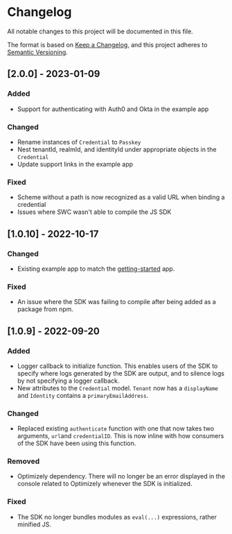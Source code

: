 # Changelog
All notable changes to this project will be documented in this file.

The format is based on [Keep a Changelog](https://keepachangelog.com/en/1.0.0/),
and this project adheres to [Semantic Versioning](https://semver.org/spec/v2.0.0.html).

## [2.0.0] - 2023-01-09
### Added
- Support for authenticating with Auth0 and Okta in the example app

### Changed
- Rename instances of `Credential` to `Passkey`
- Nest tenantId, realmId, and identityId under appropriate objects in the `Credential`
- Update support links in the example app

### Fixed
- Scheme without a path is now recognized as a valid URL when binding a credential
- Issues where SWC wasn't able to compile the JS SDK

## [1.0.10] - 2022-10-17

### Changed
- Existing example app to match the [getting-started](https://github.com/gobeyondidentity/getting-started) app.

### Fixed
- An issue where the SDK was failing to compile after being added as a package from npm.

## [1.0.9] - 2022-09-20
### Added
- Logger callback to initialize function. This enables users of the SDK to specify where logs generated by the SDK are output, and to silence logs by not specifying a logger callback.
- New attributes to the `Credential` model. `Tenant` now has a `displayName` and `Identity` contains a `primaryEmailAddress`.
### Changed
- Replaced existing `authenticate` function with one that now takes two arguments, `url`and `credentialID`. This is now inline with how consumers of the SDK have been using this function.
### Removed
- Optimizely dependency. There will no longer be an error displayed in the console related to Optimizely whenever the SDK is initialized.
### Fixed
- The SDK no longer bundles modules as `eval(...)` expressions, rather minified JS.  
